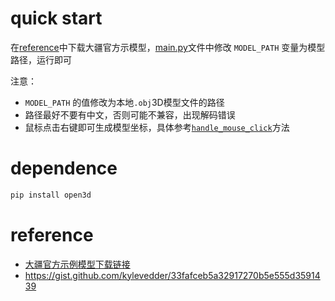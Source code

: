 # quick start
在[reference](#reference)中下载大疆官方示模型，[main.py](select_point/main.py)文件中修改 `MODEL_PATH` 变量为模型路径，运行即可  

注意：
+ `MODEL_PATH` 的值修改为本地`.obj`3D模型文件的路径
+ 路径最好不要有中文，否则可能不兼容，出现解码错误
+ 鼠标点击右键即可生成模型坐标，具体参考[`handle_mouse_click`](select_point/main.py)方法

# dependence
```python
pip install open3d
```
# reference
+ [大疆官方示例模型下载链接](https://terra-1-g.djicdn.com/71a7d383e71a4fb8887a310eb746b47f/terra-cloud-api/v1.0/Three-Dimension-3D.zip)
+ https://gist.github.com/kylevedder/33fafceb5a32917270b5e555d3591439